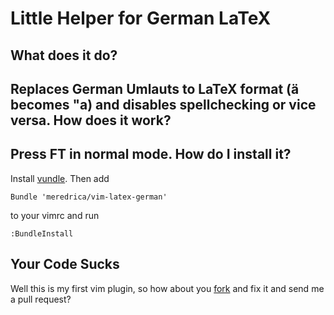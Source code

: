 Little Helper for German LaTeX
==============================
What does it do?
----------------
Replaces German Umlauts to LaTeX format (ä becomes \"a) and disables spellchecking or vice versa.
How does it work?
----------------
Press FT in normal mode.
How do I install it?
--------------------
Install [vundle](http://github.com/gmarik/vundle). Then add

    Bundle 'meredrica/vim-latex-german'

to your vimrc and run

    :BundleInstall

Your Code Sucks
---------------
Well this is my first vim plugin, so how about you [fork](https://github.com/meredrica/vim-latex-german/fork) and fix it and send me a pull request?
